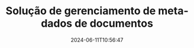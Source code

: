 ---
############################# Static ############################
layout: "family"
date:  2024-06-11T10:56:47
draft: false

product: "Metadata"
product_tag: "metadata"

lang: pt

############################# Head ############################
head_title: "APIs .NET, Java, Node.js e aplicativos de manipulação de metadados on-line da GroupDocs"
head_description: "APIs de metadados de documentos nativas para C# .NET e Java. Leia, escreva, edite e compare metainformações de todos os formatos populares. Analise e exporte metadados."

############################# Header ############################
title: "Solução de gerenciamento de metadados de documentos"
description:  |
  APIs e aplicativos para ler, editar, substituir e remover metadados de documentos, imagens e outros formatos de arquivo em plataformas populares.

  Adicione informações ocultas de metadados aos seus arquivos e documentos comerciais.

  Modifique ou remova metadados já apresentados em seus documentos.

  Colete e analise informações sobre metadados de documentos e arquivos.

############################# Supported Platforms ###############################
supported_platforms:
  enable: true
  head_title: "Escolha sua plataforma"
  title: "Independência de plataforma"
  description: "GroupDocs.Metadata é compatível com uma ampla variedade de sistemas operacionais e estruturas:"
  details_link_title: "Saber mais"

  items:
    # items loop
    - title: ".NET"
      description: GroupDocs.Metadata .NET 
      color: "blue"
      tag: "net"
      link: "/metadata/net/"
      features_link: "https://docs.groupdocs.com/metadata/net/system-requirements/"
      features:
          # features loop
          - rows: "4"
            content: |
                    .NET Core 3.0 or higher <br> .NET 5.0 or higher <br> .NET Standard 2.1
      
          # features loop
          - rows: "1"
            content: |
                    Windows <br> Linux <br> Mac OS
      
          # features loop
          - rows: "3"
            content: |
                    Microsoft Visual Studio <br> JetBrains Rider <br> Microsoft Visual Code
      
          # features loop
          - rows: "1"
            content: |
                    70+ file formats
      

    # items loop
    - title: "Java"
      description: GroupDocs.Metadata Java
      color: "red"
      tag: "java"
      link: "/metadata/java/"
      features_link: "https://docs.groupdocs.com/metadata/java/system-requirements/"
      features:
          # features loop
          - rows: "4"
            content: |
                    J2SE 7.0 or higher <br> Kotlin
      
          # features loop
          - rows: "1"
            content: |
                    Windows <br> Linux <br> Mac OS
      
          # features loop
          - rows: "3"
            content: |
                    IntelliJ IDEA <br> Eclipse <br> NetBeans
      
          # features loop
          - rows: "1"
            content: |
                    70+ file formats

    # items loop
    - title: "Node.js"
      description: GroupDocs.Metadata Node.js
      color: "green"
      tag: "nodejs-java"
      link: "/metadata/nodejs-java/"
      features_link: "https://docs.groupdocs.com/metadata/"
      features:
          # features loop
          - rows: "4"
            content: |
                    Node.js 16+ and J2SE 8.0 (1.8)+
      
          # features loop
          - rows: "1"
            content: |
                    Windows <br> Linux <br> Mac OS
      
          # features loop
          - rows: "3"
            content: |
                    Atom <br> Visual Studio Code <br> Qualquer outro editor de texto
      
          # features loop
          - rows: "1"
            content: |
                    70+ file formats

############################# Features ###############################
features:
  enable: true
  title: "Revisão de recursos do GroupDocs.Metadata"
  description: "Nossa solução foi projetada para manipular metadados em vários formatos de arquivo populares, incluindo imagens e documentos de escritório."

  items:
    # items loop
    - icon: "protect"
      title: "Proteja as informações comerciais"
      content: "Adicione metadados ocultos aos seus arquivos e documentos confidenciais."

    # items loop
    - icon: "control"
      title: "Controlar metadados de documentos"
      content: "Colete informações detalhadas sobre metadados contidos em documentos."

    # items loop
    - icon: "manipulate"
      title: "Manipular informações de metadados"
      content: "Modifique o conteúdo ou exclua metadados em vários formatos de arquivo suportados."

    # items loop
    - icon: "additional"
      title: "Vários recursos adicionais"
      content: "Obtenha visualização de documentos, extraia pacotes de metadados, etc."

############################# Code Samples ###############################
code_samples:
  enable: true
  title: "Proteja documentos usando metadados"
  description: "GroupDocs.Metadata exemplos de códigos de operações típicos."

  items:
    # items loop
    - title: "Remova metadados desnecessários de imagens e documentos"
      content: "GroupDocs.Metadata ajuda você a remover facilmente informações ocultas de seus arquivos e documentos. Você pode excluir rapidamente detalhes como quando e onde uma imagem foi tirada ou remover informações do autor e do editor de documentos do Office."
      samples:
          # samples loop
          - language: "C#"
            color: "blue"
            content: |
                    <code class="language-csharp" data-lang="csharp">
                        // Passe o caminho para um documento para o construtor Metadata

                        using (Metadata metadata = new Metadata("source.docx"))
                        {
                            // Remover propriedades do documento conectadas ao criador e editor
                            var affected = metadata.RemoveProperties(
                                p => p.Tags.Contains(Tags.Person.Creator) ||
                                    p.Tags.Contains(Tags.Person.Editor);

                            // Resultado do processo de remoção de metadados
                            Console.WriteLine("Properties removed: {0}", affected);

                            // Salvar documento limpo
                            metadata.Save("result.docx");
                        }                    
                    </code>

          # samples loop
          - language: "Java"
            color: "red"
            content: |
                    <code class="language-java" data-lang="java">
                        // Passe o caminho para um documento para o construtor Metadata

                        try (Metadata metadata = new Metadata("source.docx");{

                            // Remover propriedades do documento conectadas ao criador e editor
                            int affected = metadata.removeProperties(
                                new ContainsTagSpecification(Tags.getPerson().getCreator()).or(
                                new ContainsTagSpecification(Tags.getPerson().getEditor())));

                            // Resultado do processo de remoção de metadados
                            System.out.println(String.format("Properties removed: %s", affected));

                            // Salvar documento limpo
                            metadata.save("result.docx");
                        }

                    </code>

          # samples loop
          - language: "TypeScript"
            color: "green"
            content: |
                    <code class="language-java" data-lang="javascript">
                        // Passe o caminho para um documento para o construtor Metadata

                        const metadata = new groupdocs.metadata.Metadata("source.docx");
    
                        // Remover propriedades do documento conectadas ao criador e editor
                        var affected = metadata.removeProperties(
                            new groupdocs.metadata.ContainsTagSpecification(groupdocs.metadata.Tags.getPerson().getCreator()).or(
                            new groupdocs.metadata.ContainsTagSpecification(groupdocs.metadata.Tags.getPerson().getEditor()))
                            );

                        // Resultado do processo de remoção de metadados
                        console.log('Properties removed: ${affected}');

                        // Salvar documento limpo
                        metadata.save("result.docx");                        

                    </code>

############################# Supported Formats ###############################
formats:
  enable: true
  title: "Mais de 70 formatos são suportados"
  description: "GroupDocs.Metadata ajuda a controlar metadados em documentos e formatos de arquivo populares."

############################# Metrics ###############################
metrics:
  enable: true
  title: "GroupDocs.Metadata conquistas"
  description: "Descubra as principais métricas das realizações da nossa biblioteca"

  items:
    # items loop
    - number: "70+"
      title: "Formatos suportados"
      content: "GroupDocs.Metadata oferece suporte à manipulação de metadados para mais de 70 formatos de arquivo populares."

    # items loop
    - number: "700k"
      title: "Downloads do NuGet"
      content: "O pacote GroupDocs.Metadata para .NET NuGet foi baixado mais de 700.000 vezes."

    # items loop
    - number: "15k"
      title: "Downloads do Maven"
      content: "GroupDocs.Metadata tem 15.000 downloads no Maven. Gerenciamento poderoso de metadados Java."

    # items loop
    - number: "140+"
      title: "Clientes satisfeitos"
      content: "Tanto empresas famosas quanto desenvolvedores individuais preferem os produtos da GroupDocs para construir soluções inovadoras."


############################# Customers ###############################
customers:
  enable: true
  title: "Nossos clientes satisfeitos"
  description: "Produtos da GroupDocs confiáveis ​​por muitos clientes em todo o mundo e usados ​​em muitas soluções de negócios competitivas em todo o mundo."

  items:
    # items loop
    - title: "BenQ Corporation"
      logo: "benq"
      
    # items loop
    - title: "Nasdaq Stock Market"
      logo: "nasdaq"
      
    # items loop
    - title: "AT&T Inc."
      logo: "att"
      
    # items loop
    - title: "Customer logo AstraZeneca"
      logo: "astrazeneca"
      
    # items loop
    - title: "Central Bank of Argentina"
      logo: "argentinacentralbank"
      
    # items loop
    - title: "Roche Holding AG"
      logo: "roche"
      
    # items loop
    - title: "Capita"
      logo: "capita"
      
    # items loop
    - title: "Axa S.A."
      logo: "axa"
      
    # items loop
    - title: "Instructure Inc."
      logo: "instructure"
      
    # items loop
    - title: "Wipro"
      logo: "wipro"


############################# Actions ###############################
actions:
  enable: true
  title: "Pronto para começar?"
  description: "Experimente os recursos do GroupDocs.Metadata gratuitamente em seus aplicativos"

  items:
    # items loop
    - title: ".NET"
      color: "blue"
      link: "/metadata/net/"

    # items loop
    - title: "Java"
      color: "red"
      link: "/metadata/java/"

    # items loop
    - title: "Node.js"
      color: "green"
      link: "/metadata/nodejs-java/"      

############################# FAQ ###############################
faq:
  enable: true
  title: "Perguntas frequentes"
  description: "Tem dúvidas sobre nosso produto? Nós temos respostas!"

  items:
    # items loop
    - question: "O GroupDocs.Metadata requer software de terceiros para processamento de metadados de documentos?"
      answer: "GroupDocs.Metadata opera de forma independente; nenhuma biblioteca externa como Microsoft Office ou Adobe Acrobat é necessária."

    # items loop
    - question: "Posso experimentar os recursos do GroupDocs.Metadata antes de comprar?"
      answer: "Absolutamente! GroupDocs.Metadata oferece um teste gratuito. Instale-o e explore seus recursos. No entanto, observe que as versões de teste adicionam 'crachás de teste' aos seus documentos e processam apenas as três primeiras páginas. Para uma experiência completa, obtenha uma licença temporária gratuita de 30 dias para todas as funcionalidades. Confira os detalhes [aqui](https://purchase.groupdocs.com/temporary-license/)."

    # items loop
    - question: "Que tipos de licenças estão disponíveis?"
      answer: "Procurando uma licença do GroupDocs.Metadata? Nós oferecemos várias opções para você. Escolha entre licenças adaptadas às suas necessidades, com base em fatores como o número de desenvolvedores em sua equipe, locais de implantação (por exemplo, escritório único ou locais de trabalho remotos) e se a distribuição para o cliente final exige o compartilhamento do SDK/API com os clientes. Como alternativa, opte por uma licença de uso mensal, onde você paga com base no uso com planos medidos. Explore mais e encontre o ajuste perfeito [aqui](https://purchase.groupdocs.com/pricing/metadata/net/)."

############################# Cloud Links ###############################
cloud_links:
  enable: true
  title: "GroupDocs.Metadata APIs de baixo código incluem"
  description: "Gerencie metadados confidenciais em arquivos comerciais em seu aplicativo usando nossa API REST baseada em nuvem."
  
  items:
    # items loop
    - title: "GroupDocs.Metadata Cloud for cURL"
      content: "Trabalhe com APIs de manipulação de metadados RESTful cURL para gerenciar informações de metadados de PDF, Word, Excel, apresentações, imagens e arquivos multimídia em seus aplicativos."
      icon: "groupdocs_metadata-for-curl"
      link: "https://products.groupdocs.cloud/metadata/curl"

    # items loop
    - title: "GroupDocs.Metadata Cloud for .NET"
      content: "Use a API REST de metadados com SDK do .NET para adicionar, editar, extrair, pesquisar e excluir metadados de formatos de documentos em aplicativos .NET."
      icon: "groupdocs_metadata-for-net"
      link: "https://products.groupdocs.cloud/metadata/net"

    # items loop
    - title: "GroupDocs.Metadata Cloud for Java"
      content: "Aprimore seus aplicativos Java com recursos avançados de gerenciamento de metadados usando o Metadata SDK for Java."
      icon: "groupdocs_metadata-for-java"
      link: "https://products.groupdocs.cloud/metadata/java"

############################# App links ###############################
app_links:
  enable: true
  title: "GroupDocs.Metadata Nenhum aplicativo de código incluído"
  description: "Acesse o aplicativo web GroupDocs para gerenciar metadados de documentos. Processe mais de 70 formatos de arquivo populares em seu navegador favorito GRATUITAMENTE."

  items:
    # items loop
    - title: "GroupDocs.Metadata Total"
      content: "Aplicativo gratuito para visualizar e editar metadados de Word, Excel, PDF, PowerPoint e mais de 70 tipos de documentos."
      icon: "groupdocs_metadata-app"
      link: "https://products.groupdocs.app/metadata/total"

    # items loop
    - title: "GroupDocs.Metadata DOCX"
      content: "Visualizador e editor de metadados online gratuito para documentos MS Word."
      icon: "groupdocs_words-app"
      link: "https://products.groupdocs.app/metadata/docx"

    # items loop
    - title: "GroupDocs.Metadata PDF"
      content: "Visualize ou edite informações de metadados de documentos PDF online."
      icon: "groupdocs_pdf-app"
      link: "https://products.groupdocs.app/metadata/pdf"


      


---